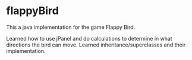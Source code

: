 # flappyBird
This a java implementation for the game Flappy Bird.

 Learned how to use jPanel and do calculations to determine in what directions the bird can move. Learned inheritance/superclasses and their implementation. 

 
